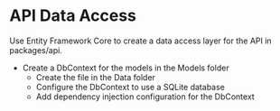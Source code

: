 # API Data Access

Use Entity Framework Core to create a data access layer for the API in packages/api.

- Create a DbContext for the models in the Models folder
  - Create the file in the Data folder
  - Configure the DbContext to use a SQLite database
  - Add dependency injection configuration for the DbContext
